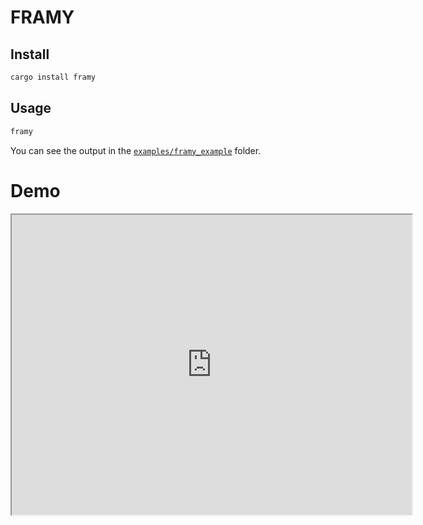 # FRAMY

## Install

```bash
cargo install framy
```

## Usage

```bash
framy
```

You can see the output in the [`examples/framy_example`](./examples/framy_example) folder.

# Demo

<iframe src="https://drive.google.com/file/d/1aBJjRyfqNIXcGSo0TfhhLzZ6_qT0Bv-a/preview" width="640" height="480" allow="autoplay"></iframe>

